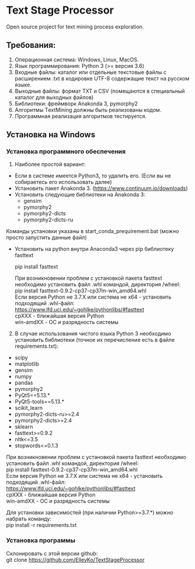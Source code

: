 # Text Stage Processor
Open source project for text mining process exploration.

## Требования:
1. Операционная система: Windows, Linux, MacOS.
2. Язык программирования: Python 3 (>= версия 3.6)
3. Входные файлы: каталог или отдельные текстовые файлы с расширением .txt в кодировке UTF-8 содержащие текст на русском языке.
4. Выходные файлы: формат TXT и CSV (помещаются в специальный каталог для выходных файлов)
5. Библиотеки: фреймворк Anakonda 3, pymorphy2
6. Алгоритмы ТextМining должны быть реализованы кодом.
7. Программная реализация алгоритмов тестируется.

## Установка на Windows
### Установка программного обеспечения
1. Наиболее простой вариант:
 - Если в системе имеется Python3, то удалить его. (Если вы не собираетесь его использовать далее)
 - Установить пакет Anakonda 3. (https://www.continuum.io/downloads)
 - Установить следующие библиотеки на Anakonda 3:
   + gensim
   + pymorphy2
   + pymorphy2-dicts
   + pymorphy2-dicts-ru

Команды установки указаны в start_conda_prequirement.bat (можно просто запустить данные файл)

- Установить на python внутри Anaconda3 через pip библиотеку fasttext

  pip install fasttext

  При возникновении проблем с установкой пакета fasttext необходимо установить файл .whl командой, директория /wheel:  
  pip install fasttext-0.9.2-cp37-cp37m-win_amd64.whl  
  Если версия Python не 3.7.X или система не x64 - установить подходящий .whl-файл:  
  https://www.lfd.uci.edu/~gohlke/pythonlibs/#fasttext  
  cpXXX - ближайшая версия Python  
  win-amdXX - ОС и разрядность системы  

2. В случае использования чистого языка Python 3 необходимо установить библиотеки (точное их перечисление есть в файле requirements.txt):
 - scipy
 - matplotlib
 - gensim
 - numpy
 - pandas
 - pymorphy2
 - PyQt5==5.13.*
 - PyQt5-tools==5.13.*
 - scikit_learn
 - pymorphy2-dicts-ru>=2.4
 - pymorphy2-dicts>=2.4
 - sklearn
 - fasttext>=0.9.2
 - nltk<=3.5
 - stopwords<=0.1.3

При возникновении проблем с установкой пакета fasttext необходимо установить файл .whl командой, директория /wheel:  
pip install fasttext-0.9.2-cp37-cp37m-win_amd64.whl  
Если версия Python не 3.7.X или система не x64 - установить подходящий .whl-файл:  
https://www.lfd.uci.edu/~gohlke/pythonlibs/#fasttext  
cpXXX - ближайшая версия Python  
win-amdXX - ОС и разрядность системы  

Для установки зависимостей (при наличии Python>=3.7.*) можно набрать команду:  
pip install -r requirements.txt

### Установка программы
Склонировать с этой версии github:  
git clone https://github.com/ElleyKo/TextStageProcessor